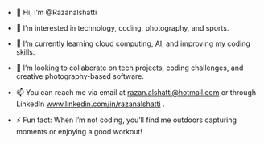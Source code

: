 - 👋 Hi, I’m @Razanalshatti

- 👀 I’m interested in technology, coding, photography, and sports.
- 🌱 I’m currently learning cloud computing, AI, and improving my coding skills.
- 💞️ I’m looking to collaborate on tech projects, coding challenges, and creative photography-based software.
- 📫 You can reach me via email at razan.alshatti@hotmail.com or through LinkedIn www.linkedin.com/in/razanalshatti .
- ⚡ Fun fact: When I’m not coding, you’ll find me outdoors capturing moments or enjoying a good workout!

<!---
Razanalshatti/Razanalshatti is a ✨ special ✨ repository because its `README.md` (this file) appears on your GitHub profile.
You can click the Preview link to take a look at your changes.
--->
